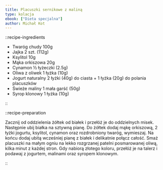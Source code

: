 ```yaml
---
title: Placuszki sernikowe z maliną
type: kolacja
ebook: ["Dieta specjalna"]
author: Michał Kot
---
```


::recipe-ingredients

- Twaróg chudy 100g
- Jajka 2 szt. (112g)
- Ksylitol 10g
- Mąka orkiszowa 20g
- Cynamon ½ łyżeczki (2.5g)
- Oliwa z oliwek 1 łyżka (10g)
- Jogurt naturalny 2 łyżki (40g) do ciasta + 1 łyżka (20g) do polania placuszków
- Świeże maliny 1 mała garść (50g)
- Syrop klonowy 1 łyżka (10g)

::

::recipe-preparation

Zacznij od oddzielenia żółtek od białek i przełóż je do oddzielnych misek. Następnie ubij białka na sztywną pianę. Do żółtek dodaj mąkę orkiszową, 2 łyżki jogurtu, ksylitol, cynamon oraz rozdrobniony twaróg, wymieszaj. Na końcu dodaj ubitą wcześniej pianę z białek i delikatnie połącz całość. Smaż placuszki na małym ogniu na lekko rozgrzanej patelni posmarowanej oliwą, kilka minut z każdej stron. Gdy nabiorą złotego koloru, przełóż je na talerz i podawaj z jogurtem, malinami oraz syropem klonowym.

::